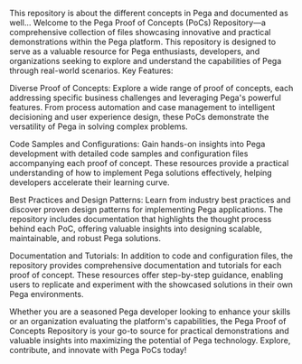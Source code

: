 This repository is about the different concepts in Pega and documented as well...
Welcome to the Pega Proof of Concepts (PoCs) Repository—a comprehensive collection of files showcasing innovative and practical demonstrations within the Pega platform. This repository is designed to serve as a valuable resource for Pega enthusiasts, developers, and organizations seeking to explore and understand the capabilities of Pega through real-world scenarios.
Key Features:

Diverse Proof of Concepts: Explore a wide range of proof of concepts, each addressing specific business challenges and leveraging Pega's powerful features. From process automation and case management to intelligent decisioning and user experience design, these PoCs demonstrate the versatility of Pega in solving complex problems.

Code Samples and Configurations: Gain hands-on insights into Pega development with detailed code samples and configuration files accompanying each proof of concept. These resources provide a practical understanding of how to implement Pega solutions effectively, helping developers accelerate their learning curve.

Best Practices and Design Patterns: Learn from industry best practices and discover proven design patterns for implementing Pega applications. The repository includes documentation that highlights the thought process behind each PoC, offering valuable insights into designing scalable, maintainable, and robust Pega solutions. 

Documentation and Tutorials: In addition to code and configuration files, the repository provides comprehensive documentation and tutorials for each proof of concept. These resources offer step-by-step guidance, enabling users to replicate and experiment with the showcased solutions in their own Pega environments.

Whether you are a seasoned Pega developer looking to enhance your skills or an organization evaluating the platform's capabilities, the Pega Proof of Concepts Repository is your go-to source for practical demonstrations and valuable insights into maximizing the potential of Pega technology. Explore, contribute, and innovate with Pega PoCs today!
